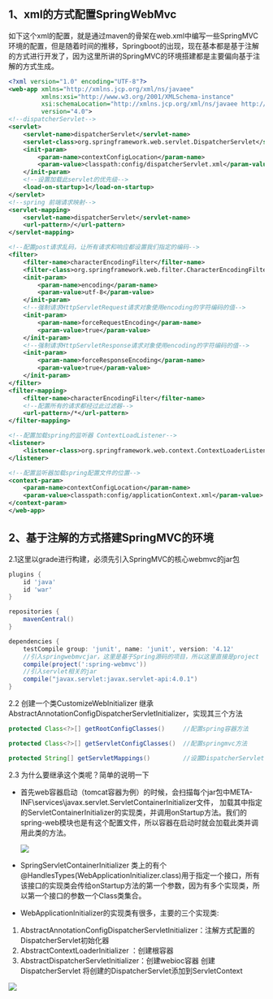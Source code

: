 

## 1、xml的方式配置SpringWebMvc

如下这个xml的配置，就是通过maven的骨架在web.xml中编写一些SpringMVC环境的配置，但是随着时间的推移，Springboot的出现，现在基本都是基于注解的方式进行开发了，因为这里所讲的SpringMVC的环境搭建都是主要偏向基于注解的方式生成。

```xml
<?xml version="1.0" encoding="UTF-8"?>
<web-app xmlns="http://xmlns.jcp.org/xml/ns/javaee"
         xmlns:xsi="http://www.w3.org/2001/XMLSchema-instance"
         xsi:schemaLocation="http://xmlns.jcp.org/xml/ns/javaee http://xmlns.jcp.org/xml/ns/javaee/web-app_4_0.xsd"
         version="4.0">
<!--dispatcherServlet-->
<servlet>
    <servlet-name>dispatcherServlet</servlet-name>
    <servlet-class>org.springframework.web.servlet.DispatcherServlet</servlet-class>
    <init-param>
        <param-name>contextConfigLocation</param-name>
        <param-value>classpath:config/dispatcherServlet.xml</param-value>
    </init-param>
    <!--设置加载此servlet的优先级-->
    <load-on-startup>1</load-on-startup>
</servlet>
<!--spring 前端请求映射-->
<servlet-mapping>
    <servlet-name>dispatcherServlet</servlet-name>
    <url-pattern>/</url-pattern>
</servlet-mapping>

<!--配置post请求乱码，让所有请求和响应都设置我们指定的编码-->
<filter>
    <filter-name>characterEncodingFilter</filter-name>
    <filter-class>org.springframework.web.filter.CharacterEncodingFilter</filter-class>
    <init-param>
        <param-name>encoding</param-name>
        <param-value>utf-8</param-value>
    </init-param>
    <!--强制请求HttpServletRequest请求对象使用encoding的字符编码的值-->
    <init-param>
        <param-name>forceRequestEncoding</param-name>
        <param-value>true</param-value>
    </init-param>
    <!--强制请求HttpServletResponse请求对象使用encoding的字符编码的值-->
    <init-param>
        <param-name>forceResponseEncoding</param-name>
        <param-value>true</param-value>
    </init-param>
</filter>
<filter-mapping>
    <filter-name>characterEncodingFilter</filter-name>
    <!--配置所有的请求都经过此过滤器-->
    <url-pattern>/*</url-pattern>
</filter-mapping>

<!--配置加载spring的监听器 ContextLoadListener-->
<listener>
    <listener-class>org.springframework.web.context.ContextLoaderListener</listener-class>
</listener>

<!--配置监听器加载spring配置文件的位置-->
<context-param>
    <param-name>contextConfigLocation</param-name>
    <param-value>classpath:config/applicationContext.xml</param-value>
</context-param>
</web-app>
```
## 2、基于注解的方式搭建SpringMVC的环境

 2.1这里以grade进行构建，必须先引入SpringMVC的核心webmvc的jar包

```groovy
plugins {
    id 'java'
    id 'war'
}

repositories {
    mavenCentral()
}

dependencies {
    testCompile group: 'junit', name: 'junit', version: '4.12'
    //引入springwebmvcjar，这里是基于Spring源码的项目，所以这里直接是project
    compile(project(':spring-webmvc'))
    //引入servlet相关的jar
    compile("javax.servlet:javax.servlet-api:4.0.1")
}
```

2.2 创建一个类CustomizeWebInitializer 继承 AbstractAnnotationConfigDispatcherServletInitializer，实现其三个方法

```java
protected Class<?>[] getRootConfigClasses() 	//配置spring容器方法

protected Class<?>[] getServletConfigClasses()	//配置springmvc方法

protected String[] getServletMappings()			//设置DispatcherServlet的拦截规则
```

2.3 为什么要继承这个类呢？简单的说明一下

- 首先web容器启动（tomcat容器为例）的时候，会扫描每个jar包中META-INF\services\javax.servlet.ServletContainerInitializer文件， 加载其中指定的ServletContainerInitializer的实现类，并调用onStartup方法。我们的spring-web模块也是有这个配置文件，所以容器在启动时就会加载此类并调用此类的方法。

  ![](https://gitee.com/zt888/zcq-pic-manage/raw/master/springmvc/springservletContainerInitializer-config-01.png)

  

- SpringServletContainerInitializer 类上的有个@HandlesTypes(WebApplicationInitializer.class)用于指定一个接口，所有该接口的实现类会传给onStartup方法的第一个参数，因为有多个实现类，所以第一个接口的参数一个Class类集合。

  

- WebApplicationInitializer的实现类有很多，主要的三个实现类:

1. AbstractAnnotationConfigDispatcherServletInitializer：注解方式配置的DispatcherServlet初始化器
2. AbstractContextLoaderInitializer ：创建根容器
3.  AbstractDispatcherServletInitializer：创建webioc容器 创建DispatcherServlet 将创建的DispatcherServlet添加到ServletContext

![](https://gitee.com/zt888/zcq-pic-manage/raw/master/springmvc/WebApplicationInitializer-01.png)

